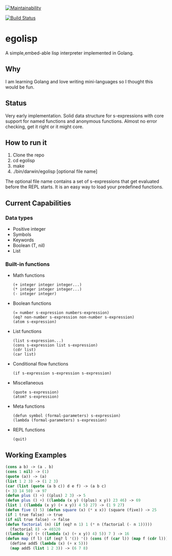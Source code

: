 [![Maintainability](https://api.codeclimate.com/v1/badges/20726fae0d4326316bbc/maintainability)](https://codeclimate.com/github/thomaswhitcomb/mini-scheme/maintainability)

[![Build Status](https://travis-ci.org/thomaswhitcomb/mini-scheme.svg?branch=master)](https://travis-ci.org/thomaswhitcomb/mini-scheme)

# egolisp

A simple,embed-able lisp interpreter implemented in Golang.

## Why

I am learning Golang and love writing mini-languages so I thought this would be fun.

## Status

Very early implementation.  Solid data structure for s-expressions with core support for named functions and anonymous functions.  Almost no error checking, get it right or it might core.

## How to run it

1. Clone the repo
2. cd egolisp
3. make
4. ./bin/darwin/egolisp [optional file name]

The optional file name contains a set of s-expressions that get evaluated before the REPL starts.  It is an easy way to load your predefined functions.

## Current Capabilities

### Data types
  - Positive integer
  - Symbols 
  - Keywords
  - Boolean (T, nil)
  - List 

### Built-in functions
  - Math functions

		(+ integer integer integer...)  
		(* integer integer integer...)  
		(- integer integer)
		
  - Boolean functions 

		(= number s-expression numbers-expression)  
		(eq? non-number s-expression non-number s-expression)  
		(atom s-expression)  
		
  - List functions

		(list s-expression...)  
		(cons s-expression list s-expression)  
		(cdr list)  
		(car list)  

  - Conditional flow functions
 
  		(if s-expression s-expression s-expression)

  - Miscellaneous  
		
		(quote s-expression)
		(atom? s-expression)
		
  - Meta functions  
		
		(defun symbol (formal-parameters) s-expression) 
		(lambda (formal-parameters) s-expression)

  - REPL functions

		(quit)
		

## Working Examples

```lisp 
(cons a b) -> (a . b)
(cons 1 nil) -> (1)
(quote (a)) -> (a)
(list 1 2 3) -> (1 2 3)
(car (list (quote (a b c)) d e f) -> (a b c)
(+ 33 14 50) -> 97
(defun plus () +) ((plus) 2 3) -> 5
(defun plus () +) ((lambda (x y) ((plus) x y)) 23 46) -> 69
(list 1 ((lambda (x y) (+ x y)) 4 5) 27) -> (1 9 27)
(defun five () 5) (defun square (x) (* x x)) (square (five)) -> 25
(if 1 true false) -> true
(if nil true false) -> false
(defun factorial (n) (if (eq? n 1) 1 (* n (factorial (- n 1))))) 
  (factorial 8) -> 40320
((lambda (y) (+ ((lambda (x) (+ x y)) 4) 5)) 7 ) -> 16
(defun map (f l) (if (eq? l '()) '() (cons (f (car l)) (map f (cdr l))))) 
  (define add5 (lambda (x) (+ x 5))) 
  (map add5 (list 1 2 3)) -> (6 7 8)
```



